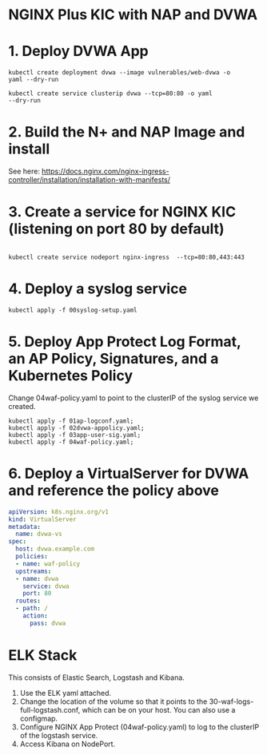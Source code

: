# NGINX Plus KIC with NAP and DVWA

# 1. Deploy DVWA App

<code>kubectl create deployment dvwa --image vulnerables/web-dvwa -o yaml --dry-run</code>

<code>kubectl create service clusterip dvwa  --tcp=80:80 -o yaml --dry-run </code>

# 2. Build the N+ and NAP Image and install

See here: https://docs.nginx.com/nginx-ingress-controller/installation/installation-with-manifests/

# 3. Create a service for NGINX KIC (listening on port 80 by default)
 
<code>
kubectl create service nodeport nginx-ingress  --tcp=80:80,443:443
</code>
 
# 4. Deploy a syslog service

```kubectl apply -f 00syslog-setup.yaml ```

# 5. Deploy App Protect Log Format, an AP Policy, Signatures, and a Kubernetes Policy

Change 04waf-policy.yaml to point to the clusterIP of the syslog service we created.

```
kubectl apply -f 01ap-logconf.yaml;
kubectl apply -f 02dvwa-appolicy.yaml;
kubectl apply -f 03app-user-sig.yaml;
kubectl apply -f 04waf-policy.yaml;
```

# 6. Deploy a VirtualServer for DVWA and reference the policy above

```yaml
apiVersion: k8s.nginx.org/v1
kind: VirtualServer
metadata:
  name: dvwa-vs
spec:
  host: dvwa.example.com
  policies:
  - name: waf-policy
  upstreams:
  - name: dvwa 
    service: dvwa
    port: 80
  routes:
  - path: /
    action:
      pass: dvwa
```



# ELK Stack

This consists of Elastic Search, Logstash and Kibana.

1. Use the ELK yaml attached. 
2. Change the location of the volume so that it points to the 30-waf-logs-full-logstash.conf, which can be on your host. You can also use a configmap.
3. Configure NGINX App Protect (04waf-policy.yaml) to log to the clusterIP of the logstash service. 
4. Access Kibana on NodePort. 


